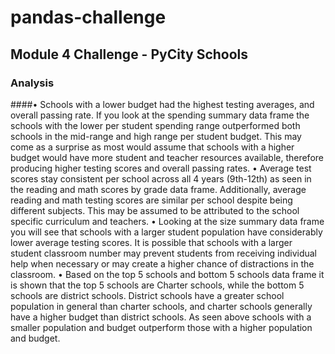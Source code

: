 # pandas-challenge
## Module 4 Challenge - PyCity Schools
### Analysis
####•	Schools with a lower budget had the highest testing averages, and overall passing rate. If you look at the spending summary data frame the schools with the lower per student spending range outperformed both schools in the mid-range and high range per student budget. This may come as a surprise as most would assume that schools with a higher budget would have more student and teacher resources available, therefore producing higher testing scores and overall passing rates.
•	Average test scores stay consistent per school across all 4 years (9th-12th) as seen in the reading and math scores by grade data frame. Additionally, average reading and math testing scores are similar per school despite being different subjects. This may be assumed to be attributed to the school specific curriculum and teachers.
•	Looking at the size summary data frame you will see that schools with a larger student population have considerably lower average testing scores. It is possible that schools with a larger student classroom number may prevent students from receiving individual help when necessary or may create a higher chance of distractions in the classroom.
•	Based on the top 5 schools and bottom 5 schools data frame it is shown that the top 5 schools are Charter schools, while the bottom 5 schools are district schools. District schools have a greater school population in general than charter schools, and charter schools generally have a higher budget than district schools. As seen above schools with a smaller population and budget outperform those with a higher population and budget.

